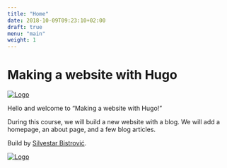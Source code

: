 ```yaml
---
title: "Home"
date: 2018-10-09T09:23:10+02:00
draft: true
menu: "main"
weight: 1
---
```


# Making a website with Hugo

[![Logo](/img/hugo-logo.png)](https://gohugo.io/)

Hello and welcome to “Making a website with Hugo!”

During this course, we will build a new website with a blog. We will add a homepage, an about page, and a few blog articles.

Build by [Silvestar Bistrović](https://www.silvestarbistrovic.from.hr).

[![Logo](/img/logo.png)](https://www.silvestarbistrovic.from.hr)
